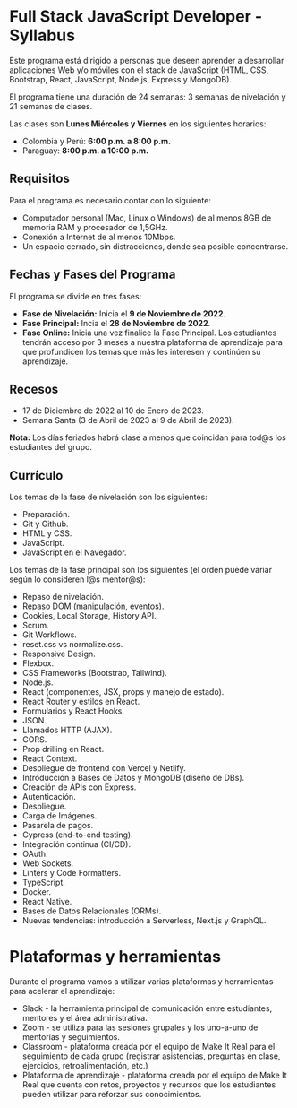 # Full Stack JavaScript Developer - Syllabus

Este programa está dirigido a personas que deseen aprender a desarrollar aplicaciones Web y/o móviles con el stack de JavaScript (HTML, CSS, Bootstrap, React, JavaScript, Node.js, Express y MongoDB).

El programa tiene una duración de 24 semanas: 3 semanas de nivelación y 21 semanas de clases. 

Las clases son **Lunes Miércoles y Viernes** en los siguientes horarios:

* Colombia y Perú: **6:00 p.m. a 8:00 p.m.**
* Paraguay: **8:00 p.m. a 10:00 p.m.**

## Requisitos

Para el programa es necesario contar con lo siguiente:

* Computador personal (Mac, Linux o Windows) de al menos 8GB de memoria RAM y procesador de 1,5GHz.
* Conexión a Internet de al menos 10Mbps.
* Un espacio cerrado, sin distracciones, donde sea posible concentrarse.

## Fechas y Fases del Programa

El programa se divide en tres fases:

* **Fase de Nivelación:** Inicia el **9 de Noviembre de 2022**. 
* **Fase Principal:** Incia el **28 de Noviembre de 2022**.
* **Fase Online:** Inicia una vez finalice la Fase Principal. Los estudiantes tendrán acceso por 3 meses a nuestra plataforma de aprendizaje para que profundicen los temas que más les interesen y continúen su aprendizaje.

## Recesos

* 17 de Diciembre de 2022 al 10 de Enero de 2023.
* Semana Santa (3 de Abril de 2023 al 9 de Abril de 2023).

**Nota:** Los días feriados habrá clase a menos que coincidan para tod@s los estudiantes del grupo.

## Currículo

Los temas de la fase de nivelación son los siguientes:

- Preparación.
- Git y Github.
- HTML y CSS.
- JavaScript.
- JavaScript en el Navegador.

Los temas de la fase principal son los siguientes (el orden puede variar según lo consideren l@s mentor@s):

- Repaso de nivelación.
- Repaso DOM (manipulación, eventos).
- Cookies, Local Storage, History API.
- Scrum.
- Git Workflows.
- reset.css vs normalize.css.
- Responsive Design.
- Flexbox.
- CSS Frameworks (Bootstrap, Tailwind).
- Node.js.
- React (componentes, JSX, props y manejo de estado).
- React Router y estilos en React.
- Formularios y React Hooks.
- JSON.
- Llamados HTTP (AJAX).
- CORS.
- Prop drilling en React.
- React Context.
- Despliegue de frontend con Vercel y Netlify.
- Introducción a Bases de Datos y MongoDB (diseño de DBs).
- Creación de APIs con Express.
- Autenticación.
- Despliegue.
- Carga de Imágenes.
- Pasarela de pagos.
- Cypress (end-to-end testing).
- Integración continua (CI/CD).
- OAuth.
- Web Sockets.
- Linters y Code Formatters.
- TypeScript.
- Docker.
- React Native.
- Bases de Datos Relacionales (ORMs).
- Nuevas tendencias: introducción a Serverless, Next.js y GraphQL.

# Plataformas y herramientas

Durante el programa vamos a utilizar varias plataformas y herramientas para acelerar el aprendizaje:

* Slack - la herramienta principal de comunicación entre estudiantes, mentores y el área administrativa.
* Zoom - se utiliza para las sesiones grupales y los uno-a-uno de mentorías y seguimientos.
* Classroom - plataforma creada por el equipo de Make It Real para el seguimiento de cada grupo (registrar asistencias, preguntas en clase, ejercicios, retroalimentación, etc.)
* Plataforma de aprendizaje - plataforma creada por el equipo de Make It Real que cuenta con retos, proyectos y recursos que los estudiantes pueden utilizar para reforzar sus conocimientos.
